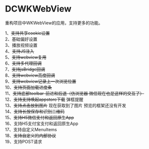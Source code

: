 # DCWKWebView
重构项目中WKWebView的应用，支持更多的功能。

   1、~~支持共享cookie设置~~ <br>
   2、基础偏好设置 <br>
   3、播放视频设置 <br>
   4、~~支持JS注入~~ <br>
   5、~~支持webview复用~~ <br>
   6、~~支持多代理回调~~ <br>
   7、~~支持jsBridge回调~~ <br>
   8、~~支持webview高度回调~~ <br>
   9、~~支持webview记录上一次浏览位置~~ <br>
   10、~~支持页面加载进度条~~ <br>
   11、~~支持底部toolbar-前进和后退（仿浏览器 微信现在也是这样的交互了）~~ <br>
   12、~~支持支持唤起appstore下载~~ 弹框提醒 <br>
   13、~~支持点击放到图片~~ 现在获取到了图片 预览的框架还没有开发 <br>
   14、~~支持长按保存和识别二维码~~ <br>
   15、~~支持H5微信支付和返回原生App~~ <br>
   16、支持H5支付宝支付和返回原生App <br>
   17、支持自定义MenuItems <br>
   18、~~支持自定义的内部协议~~ <br>
   19、支持POST请求
   
 
 
